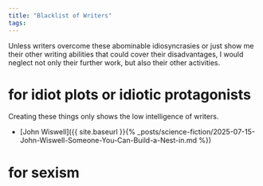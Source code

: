 ```yaml
---
title: "Blacklist of Writers"
tags:
---
```


Unless writers overcome these abominable idiosyncrasies or just show me their other writing abilities that could cover their disadvantages, I would neglect not only their further work, but also their other activities.

# for idiot plots or idiotic protagonists
Creating these things only shows the low intelligence of writers.

+ [John Wiswell]({{ site.baseurl }}{% _posts/science-fiction/2025-07-15-John-Wiswell-Someone-You-Can-Build-a-Nest-in.md %})

# for sexism 
